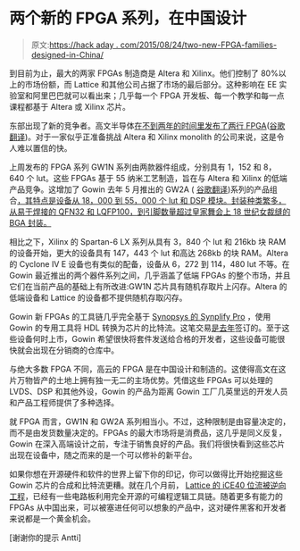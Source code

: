 # 两个新的 FPGA 系列，在中国设计

> 原文:[https://hack aday . com/2015/08/24/two-new-FPGA-families-designed-in-China/](https://hackaday.com/2015/08/24/two-new-fpga-families-designed-in-china/)

到目前为止，最大的两家 FPGAs 制造商是 Altera 和 Xilinx。他们控制了 80%以上的市场份额，而 Lattice 和其他公司占据了市场的最后部分。这种影响在 EE 实验室和阿里巴巴就可以看出来；几乎每一个 FPGA 开发板、每一个教学和每一点课程都基于 Altera 或 Xilinx 芯片。

东部出现了新的竞争者。高文半导体[在不到两年的时间里发布了两行 FPGA](http://www.gowinsemi.com.cn/newsshow.aspx?n_id=317)([谷歌翻译](https://translate.google.com/translate?sl=zh-CN&tl=en&js=y&prev=_t&hl=en&ie=UTF-8&u=http%3A%2F%2Fwww.gowinsemi.com.cn%2Fnewsshow.aspx%3Fn_id%3D317&edit-text=&act=url))。对于一家似乎正准备挑战 Altera 和 Xilinx monolith 的公司来说，这是令人难以置信的快。

上周发布的 FPGA 系列 GW1N 系列由两款器件组成，分别具有 1，152 和 8，640 个 lut。这些 FPGAs 基于 55 纳米工艺制造，旨在与 Altera 和 Xilinx 的低端产品竞争。这增加了 Gowin 去年 5 月推出的 GW2A ( [谷歌翻译](https://translate.google.com/translate?sl=zh-CN&tl=en&js=y&prev=_t&hl=en&ie=UTF-8&u=http%3A%2F%2Fwww.gowinsemi.com.cn%2Fnewsshow.aspx%3Fn_id%3D295&edit-text=&act=url))系列的产品组合[，其特点是设备从 18，000 到 55，000 个 lut 和 DSP 模块。封装种类繁多，从易于焊接的 QFN32 和 LQFP100，到引脚数量超过皇家舞会上 18 世纪女裁缝的 BGA 封装。](http://www.gowinsemi.com.cn/newsshow.aspx?n_id=295)

相比之下，Xilinx 的 Spartan-6 LX 系列从具有 3，840 个 lut 和 216kb 块 RAM 的设备开始，更大的设备具有 147，443 个 lut 和高达 268kb 的块 RAM。Altera 的 Cyclone IV E 设备也有类似的配备，设备从 6，272 到 114，480 lut 不等。在 Gowin 最近推出的两个器件系列之间，几乎涵盖了低端 FPGAs 的整个市场，并且它们在当前产品的基础上有所改进:GW1N 芯片具有随机存取片上闪存。Altera 的低端设备和 Lattice 的设备都不提供随机存取闪存。

Gowin 新 FPGAs 的工具链几乎完全基于 [Synopsys 的 Synplify Pro](http://www.synopsys.com/Tools/Implementation/FPGAImplementation/FPGASynthesis/Pages/SynplifyPro.aspx) ，使用 Gowin 的专用工具将 HDL 转换为芯片的比特流。这笔交易[是去年](http://news.synopsys.com/2014-10-27-Synopsys-and-Gowin-Semiconductor-Ink-Multi-Year-OEM-Agreement-for-FPGA-Design-Software)签订的。至于这些设备何时上市，Gowin 希望很快将套件发送给合格的开发者，这些设备可能很快就会出现在分销商的仓库中。

与绝大多数 FPGA 不同，高云的 FPGA 是在中国设计和制造的。这使得高文在这片万物皆产的土地上拥有独一无二的主场优势。凭借这些 FPGAs 可以处理的 LVDS、DSP 和其他外设，Gowin 的产品为距离 Gowin 工厂几英里远的开发人员和产品工程师提供了多种选择。

就 FPGA 而言，GW1N 和 GW2A 系列相当小。不过，这种限制是由容量决定的，而不是由发货数量决定的。FPGAs 的最大市场将是消费品，这几乎是同义反复，Gowin 在深入高端设计之前，专注于销售良好的产品。我们将很快看到这些芯片出现在设备中，随之而来的是一个可以修补的新平台。

如果你想在开源硬件和软件的世界上留下你的印记，你可以做得比开始挖掘这些 Gowin 芯片的合成和比特流更糟。就在几个月前， [Lattice 的 iCE40 位流被逆向工程](http://hackaday.com/2015/03/29/reverse-engineering-lattices-ice40-fpga-bitstream/)，已经有一些电路板利用完全开源的可编程逻辑工具链。随着更多有能力的 FPGAs 从中国出来，可以被塞进任何可以想象的产品中，这对硬件黑客和开发者来说都是一个黄金机会。

[谢谢你的提示 Antti]